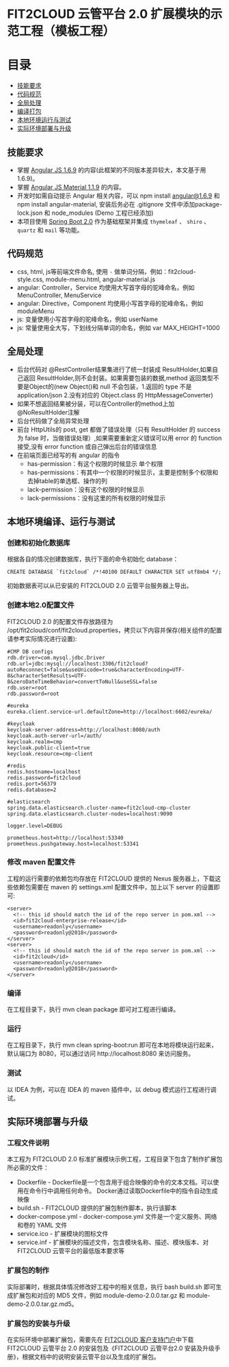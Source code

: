 # FIT2CLOUD 云管平台 2.0 扩展模块的示范工程（模板工程）


# 目录

- [技能要求](#技能要求)
- [代码规范](#代码规范)
- [全局处理](#全局处理)
- [编译打包](#编译打包)
- [本地环境运行与测试](#本地环境运行与测试)
- [实际环境部署与升级](#实际环境部署与升级)

## 技能要求

- 掌握 [Angular JS 1.6.9](https://angular.io/) 的内容(此框架的不同版本差异较大，本文基于用 1.6.9)。
- 掌握 [Angular JS Material 1.1.9](https://material.angularjs.org/) 的内容。
- 开发时如需自动提示 Angular 相关内容，可以 npm install angular@1.6.9 和 npm install angular-material, 安装后务必在 .gitignore 文件中添加package-lock.json 和 node_modules (Demo 工程已经添加)
- 本项目使用 [Spring Boot 2.0](https://spring.io) 作为基础框架并集成 `thymeleaf` 、 `shiro` 、 `quartz` 和 `mail` 等功能。

## 代码规范

- css, html, js等前端文件命名, 使用 `-` 做单词分隔，例如：fit2cloud-style.css, module-menu.html, angular-material.js
- angular: Controller，Service 均使用大写首字母的驼峰命名，例如 MenuController, MenuService
- angular: Directive，Component 均使用小写首字母的驼峰命名，例如 moduleMenu
- js: 变量使用小写首字母的驼峰命名，例如 userName
- js: 常量使用全大写，下划线分隔单词的命名，例如 var MAX_HEIGHT=1000


## 全局处理

- 后台代码对 @RestController结果集进行了统一封装成 ResultHolder,如果自己返回 ResultHolder,则不会封装。如果需要包装的数据,method 返回类型不要是Object的(new Object()和 null 不会包装，1.返回的 type 不是 application/json 2.没有对应的 Object.class 的 HttpMessageConverter)
- 如果不想返回结果被分装，可以在Controller的method上加@NoResultHolder注解
- 后台代码做了全局异常处理
- 前台 HttpUtils的 post, get 都做了错误处理（只有 ResultHolder 的 success 为 false 时，当做错误处理）,如果需要重新定义错误可以用 error 的 function 接受,没有 error function 或自己弹出后台的错误信息
- 在前端页面已经写的有 angular 的指令 
  - has-permission：有这个权限的时候显示 单个权限  
  - has-permissions：有其中一个权限的时候显示，主要是控制多个权限和去掉table的单选框、操作的列
  - lack-permission：没有这个权限的时候显示
  - lack-permissions：没有这里的所有权限的时候显示


## 本地环境编译、运行与测试

### 创建和初始化数据库

根据各自的情况创建数据库，执行下面的命令初始化 database：
```
CREATE DATABASE `fit2cloud` /*!40100 DEFAULT CHARACTER SET utf8mb4 */;
```
初始数据表可以从已安装的 FIT2CLOUD 2.0 云管平台服务器上导出。

### 创建本地2.0配置文件

FIT2CLOUD 2.0 的配置文件存放路径为 /opt/fit2cloud/conf/fit2cloud.properties，拷贝以下内容并保存(相关组件的配置请参考实际情况进行设置):
```
#CMP DB configs
rdb.driver=com.mysql.jdbc.Driver
rdb.url=jdbc:mysql://localhost:3306/fit2cloud?autoReconnect=false&useUnicode=true&characterEncoding=UTF-8&characterSetResults=UTF-8&zeroDateTimeBehavior=convertToNull&useSSL=false
rdb.user=root
rdb.password=root

#eureka
eureka.client.service-url.defaultZone=http://localhost:6602/eureka/

#keycloak
keycloak-server-address=http://localhost:8080/auth
keycloak.auth-server-url=/auth/
keycloak.realm=cmp
keycloak.public-client=true
keycloak.resource=cmp-client

#redis
redis.hostname=localhost
redis.password=fit2cloud
redis.port=56379
redis.database=2

#elasticsearch
spring.data.elasticsearch.cluster-name=fit2cloud-cmp-cluster
spring.data.elasticsearch.cluster-nodes=localhost:9090

logger.level=DEBUG

prometheus.host=http://localhost:53340
prometheus.pushgateway.host=localhost:53341
```

### 修改 maven 配置文件

工程的运行需要的依赖包均存放在 FIT2CLOUD 提供的 Nexus 服务器上，下载这些依赖包需要在 maven 的 settings.xml 配置文件中，加上以下 server 的设置即可:
```
<server>
  <!-- this id should match the id of the repo server in pom.xml -->
  <id>fit2cloud-enterprise-release</id>
  <username>readonly</username>
  <password>readonly@2018</password>
</server>
<server>
  <!-- this id should match the id of the repo server in pom.xml -->
  <id>fit2cloud</id>
  <username>readonly</username>
  <password>readonly@2018</password>
</server>
```

### 编译

在工程目录下，执行 mvn clean package 即可对工程进行编译。

### 运行

在工程目录下，执行 mvn clean spring-boot:run 即可在本地将模块运行起来，默认端口为 8080，可以通过访问 http://localhost:8080 来访问服务。

### 测试

以 IDEA 为例，可以在 IDEA 的 maven 插件中，以 debug 模式运行工程进行调试。

## 实际环境部署与升级

### 工程文件说明

本工程为 FIT2CLOUD 2.0 标准扩展模块示例工程，工程目录下包含了制作扩展包所必需的文件：
- Dockerfile - Dockerfile是一个包含用于组合映像的命令的文本文档。可以使用在命令行中调用任何命令。 Docker通过读取Dockerfile中的指令自动生成映像
- build.sh - FIT2CLOUD 提供的扩展包制作脚本，执行该脚本
- docker-compose.yml - docker-compose.yml 文件是一个定义服务、网络和卷的 YAML 文件
- service.ico - 扩展模块的图标文件
- service.inf - 扩展模块的描述文件，包含模块名称、描述、模块版本、对 FIT2CLOUD 云管平台的最低版本要求等

### 扩展包的制作

实际部署时，根据具体情况修改好工程中的相关信息，执行 bash build.sh 即可生成扩展包和对应的 MD5 文件，例如 module-demo-2.0.0.tar.gz 和 module-demo-2.0.0.tar.gz.md5。

### 扩展包的安装与升级

在实际环境中部署扩展包，需要先在 [FIT2CLOUD 客户支持门户](https://support.fit2cloud.com)中下载 FIT2CLOUD 云管平台 2.0 的安装包及《FIT2CLOUD 云管平台2.0 安装及升级手册》，根据文档中的说明安装云管平台以及生成的扩展包。
